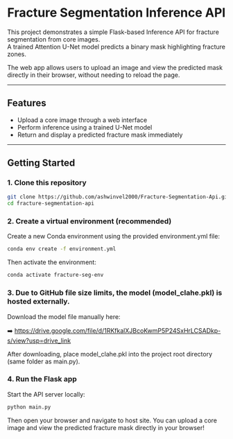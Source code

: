 # Fracture Segmentation Inference API

This project demonstrates a simple Flask-based Inference API for fracture segmentation from core images.  
A trained Attention U-Net model predicts a binary mask highlighting fracture zones.

The web app allows users to upload an image and view the predicted mask directly in their browser, without needing to reload the page.

---

## Features

- Upload a core image through a web interface
- Perform inference using a trained U-Net model
- Return and display a predicted fracture mask immediately

---

## Getting Started

### 1. Clone this repository
```bash
git clone https://github.com/ashwinvel2000/Fracture-Segmentation-Api.git
cd fracture-segmentation-api
```
### 2. Create a virtual environment (recommended)
Create a new Conda environment using the provided environment.yml file:
```bash
conda env create -f environment.yml
```
Then activate the environment:
```bash
conda activate fracture-seg-env
```
### 3. Due to GitHub file size limits, the model (model_clahe.pkl) is hosted externally.

Download the model file manually here:

➡️ https://drive.google.com/file/d/1RKfkalXJBcoKwmP5P24SxHrLCSADkp-s/view?usp=drive_link

After downloading, place model_clahe.pkl into the project root directory (same folder as main.py).

### 4. Run the Flask app
Start the API server locally:
```bash
python main.py
```
Then open your browser and navigate to host site.
You can upload a core image and view the predicted fracture mask directly in your browser!

